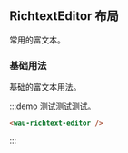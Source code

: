 ## RichtextEditor 布局
常用的富文本。

### 基础用法

基础的富文本用法。

:::demo 测试测试测试。

```html
<wau-richtext-editor />
```
:::


